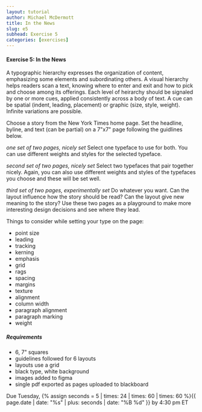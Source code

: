 ```yaml
---
layout: tutorial
author: Michael McDermott
title: In the News
slug: e5
subhead: Exercise 5
categories: [exercises]
---
```

#### Exercise 5: In the News
A typographic hierarchy expresses the organization of content, emphasizing some elements and subordinating others. A visual hierarchy helps readers scan a text, knowing where to enter and exit and how to pick and choose among its offerings. Each level of heirarchy should be signaled by one or more cues, applied consistently across a body of text. A cue can be spatial (indent, leading, placement) or graphic (size, style, weight). Infinite variations are possible.

Choose a story from the New York Times home page. Set the headline, byline, and text (can be partial) on a 7"x7" page following the guidlines below.

*one set of two pages, nicely set*
Select one typeface to use for both. You can use different weights and styles for the selected typeface.

*second set of two pages, nicely set*
Select two typefaces that pair together nicely. Again, you can also use different weights and styles of the typefaces you choose and these will be set well.

*third set of two pages, experimentally set*
Do whatever you want. Can the layout influence how the story should be read? Can the layout give new meaning to the story? Use these two pages as a playground to make more interesting design decisions and see where they lead.

Things to consider while setting your type on the page:

* point size
* leading
* tracking
* kerning
* emphasis
* grid
* rags
* spacing
* margins
* texture
* alignment
* column width
* paragraph alignment
* paragraph marking
* weight


##### Requirements
* 6, 7" squares
* guidelines followed for 6 layouts
* layouts use a grid
* black type, white background
* images added to figma
* single pdf exported as pages uploaded to blackboard

<span class="due">Due Tuesday, {% assign seconds = 5 | times: 24 | times: 60 | times: 60 %}{{ page.date | date: "%s" | plus: seconds | date: "%B %d" }} by 4:30 pm ET</span>
